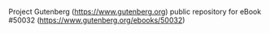 Project Gutenberg (https://www.gutenberg.org) public repository for eBook #50032 (https://www.gutenberg.org/ebooks/50032)
